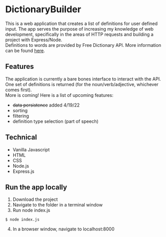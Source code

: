 # DictionaryBuilder
This is a web application that creates a list of definitions for user defined input. 
The app serves the purpose of increasing my knowledge of web development, specifically in the areas of HTTP requests and building a project with Express/Node.
<br>
Definitions to words are provided by Free Dictionary API. More information can be found [here](https://dictionaryapi.dev/).

## Features
The application is currently a bare bones interface to interact with the API. 
One set of definitions is returned (for the noun/verb/adjective, whichever comes first).
<br>
More is coming! Here is a list of upcoming features:
- ~~data persistence~~ added 4/19/22
- sorting
- filtering
- definition type selection (part of speech)

## Technical
- Vanilla Javascript
- HTML
- CSS
- Node.js
- Express.js

## Run the app locally
1. Download the project
2. Navigate to the folder in a terminal window
3. Run node index.js
```
$ node index.js
```
4. In a browser window, navigate to localhost:8000
